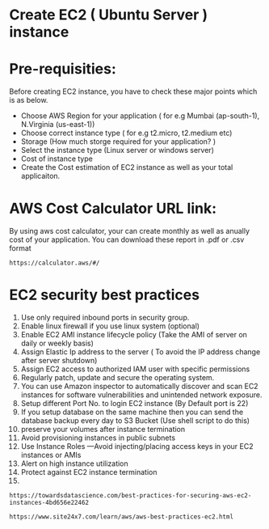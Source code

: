 #  Create EC2 ( Ubuntu Server ) instance

# Pre-requisities:
  Before creating EC2 instance, you have to check these major points which is as below.
  
- Choose AWS Region for your application ( for e.g Mumbai (ap-south-1), N.Virginia (us-east-1))
- Choose correct instance type ( for e.g t2.micro, t2.medium etc)
- Storage (How much storge required for your application? ) 
- Select the instance type (Linux server or windows server)
- Cost of instance type
- Create the Cost estimation of EC2 instance as well as your total applicaiton.

# AWS Cost Calculator URL link:
  By using aws cost calculator, your can create monthly as well as anually cost of your application.
  You can download these report in .pdf or .csv format

```
https://calculator.aws/#/
```
# EC2 security best practices
1. Use only required inbound ports in security group.
2. Enable linux firewall if you use linux system (optional)
3. Enable EC2 AMI instance lifecycle policy (Take the AMI of server on daily or weekly basis)
4. Assign Elastic Ip address to the server ( To avoid the IP address change after server shutdown)
5. Assign EC2 access to authorized IAM user with specific permissions 
6. Regularly patch, update and secure the operating system.
7. You can use Amazon inspector to automatically discover and scan EC2 instances for software vulnerabilities and unintended network exposure.
8. Setup different Port No. to login EC2 instance (By Default port is 22)
10. If you setup database on the same machine then you can send the database backup every day to S3 Bucket (Use shell script to do this)
11. preserve your volumes after instance termination
12. Avoid provisioning instances in public subnets
13. Use Instance Roles —Avoid injecting/placing access keys in your EC2 instances or AMIs
14. Alert on high instance utilization
15. Protect against EC2 instance termination
16. 

```
https://towardsdatascience.com/best-practices-for-securing-aws-ec2-instances-4bd656e22462
```
```
https://www.site24x7.com/learn/aws/aws-best-practices-ec2.html
```
